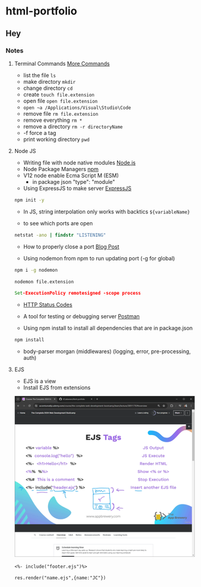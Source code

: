 # html-portfolio

## Hey

### Notes

1. Terminal Commands  [More Commands]("https://gist.github.com/bradtraversy/cc180de0edee05075a6139e42d5f28ce")
    - list the file ```ls```
    - make directory ```mkdir```
    - change directory ```cd```
    - create ```touch file.extension```
    - open file ```open file.extension```
    - ```open ~a /Applications/Visual\Studio\Code```
    - remove file ```rm file.extension```
    - remove everything ```rm *```
    - remove a directory ```rm -r directoryName```
    - -f force a tag
    - print working directory ```pwd```

2. Node JS
    - Writing file with node native modules [Node.js](https://nodejs.org/en/learn/manipulating-files/writing-files-with-nodejs)
    - Node Package Managers [npm](https://www.npmjs.com/)
    - V12 node enable Ecma Script M (ESM)
        - in package json "type": "module"
    - Using ExpressJS to make server [ExpressJS](https://expressjs.com/)

    ```cmd
    npm init -y
    ```

    - In JS, string interpolation only works with backtics `${variableName}`

    - to see which ports are open

    ```cmd
    netstat -ano | findstr "LISTENING"
    ```

    - How to properly close a port [Blog Post](https://dev.to/sylwiavargas/how-to-properly-close-a-port-2p36)

    - Using nodemon from npm to run updating port (-g for global)

    ```cmd
    npm i -g nodemon
    ```

    ```cmd
    nodemon file.extension
    ```

    ```cmd
    Set-ExecutionPolicy remotesigned -scope process
    ```

    - [HTTP Status Codes](https://developer.mozilla.org/en-US/docs/Web/HTTP/Status)

    - A tool for testing or debugging server [Postman](https://www.postman.com/downloads/)

    - Using npm install to install all dependencies that are in package.json

    ```cmd
    npm install
    ```

    - body-parser morgan (middlewares) (logging, error, pre-processing, auth)

3. EJS
    - EJS is a view
    - Install EJS from extensions

    ![EJS](images/ssejs.png)

    ```ejs
    <%- include("footer.ejs")%>
    ```

    ```ejs
    res.render("name.ejs",{name:"JC"})
    ```
